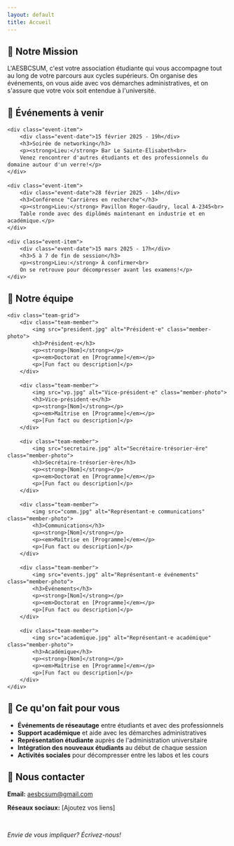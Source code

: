 ```yaml
---
layout: default
title: Accueil
---
```


<div class="section-card">
    <h2>🎯 Notre Mission</h2>
    <p>L'AESBCSUM, c'est votre association étudiante qui vous accompagne tout au long de votre parcours aux cycles supérieurs. On organise des événements, on vous aide avec vos démarches administratives, et on s'assure que votre voix soit entendue à l'université.</p>
</div>

<div class="section-card">
    <h2>📅 Événements à venir</h2>
    
    <div class="event-item">
        <div class="event-date">15 février 2025 - 19h</div>
        <h3>Soirée de networking</h3>
        <p><strong>Lieu:</strong> Bar Le Sainte-Élisabeth<br>
        Venez rencontrer d'autres étudiants et des professionnels du domaine autour d'un verre!</p>
    </div>
    
    <div class="event-item">
        <div class="event-date">28 février 2025 - 14h</div>
        <h3>Conférence "Carrières en recherche"</h3>
        <p><strong>Lieu:</strong> Pavillon Roger-Gaudry, local A-2345<br>
        Table ronde avec des diplômés maintenant en industrie et en académique.</p>
    </div>
    
    <div class="event-item">
        <div class="event-date">15 mars 2025 - 17h</div>
        <h3>5 à 7 de fin de session</h3>
        <p><strong>Lieu:</strong> À confirmer<br>
        On se retrouve pour décompresser avant les examens!</p>
    </div>
</div>

<div class="section-card">
    <h2>👥 Notre équipe</h2>
    
    <div class="team-grid">
        <div class="team-member">
            <img src="president.jpg" alt="Président·e" class="member-photo">
            <h3>Président·e</h3>
            <p><strong>[Nom]</strong></p>
            <p><em>Doctorat en [Programme]</em></p>
            <p>[Fun fact ou description]</p>
        </div>
        
        <div class="team-member">
            <img src="vp.jpg" alt="Vice-président·e" class="member-photo">
            <h3>Vice-président·e</h3>
            <p><strong>[Nom]</strong></p>
            <p><em>Maîtrise en [Programme]</em></p>
            <p>[Fun fact ou description]</p>
        </div>
        
        <div class="team-member">
            <img src="secretaire.jpg" alt="Secrétaire-trésorier·ère" class="member-photo">
            <h3>Secrétaire-trésorier·ère</h3>
            <p><strong>[Nom]</strong></p>
            <p><em>Doctorat en [Programme]</em></p>
            <p>[Fun fact ou description]</p>
        </div>
        
        <div class="team-member">
            <img src="comm.jpg" alt="Représentant·e communications" class="member-photo">
            <h3>Communications</h3>
            <p><strong>[Nom]</strong></p>
            <p><em>Maîtrise en [Programme]</em></p>
            <p>[Fun fact ou description]</p>
        </div>
        
        <div class="team-member">
            <img src="events.jpg" alt="Représentant·e événements" class="member-photo">
            <h3>Événements</h3>
            <p><strong>[Nom]</strong></p>
            <p><em>Doctorat en [Programme]</em></p>
            <p>[Fun fact ou description]</p>
        </div>
        
        <div class="team-member">
            <img src="academique.jpg" alt="Représentant·e académique" class="member-photo">
            <h3>Académique</h3>
            <p><strong>[Nom]</strong></p>
            <p><em>Maîtrise en [Programme]</em></p>
            <p>[Fun fact ou description]</p>
        </div>
    </div>
</div>

<div class="section-card">
    <h2>🚀 Ce qu'on fait pour vous</h2>
    <ul>
        <li><strong>Événements de réseautage</strong> entre étudiants et avec des professionnels</li>
        <li><strong>Support académique</strong> et aide avec les démarches administratives</li>
        <li><strong>Représentation étudiante</strong> auprès de l'administration universitaire</li>
        <li><strong>Intégration des nouveaux étudiants</strong> au début de chaque session</li>
        <li><strong>Activités sociales</strong> pour décompresser entre les labos et les cours</li>
    </ul>
</div>

<div class="contact-section">
    <h2>💬 Nous contacter</h2>
    <p><strong>Email:</strong> <a href="mailto:aesbcsum@gmail.com">aesbcsum@gmail.com</a></p>
    <p><strong>Réseaux sociaux:</strong> [Ajoutez vos liens]</p>
    <br>
    <p><em>Envie de vous impliquer? Écrivez-nous!</em></p>
</div>
